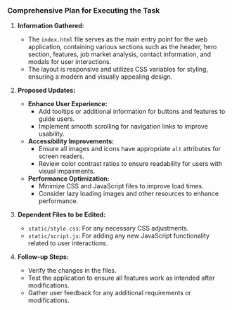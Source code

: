 ### Comprehensive Plan for Executing the Task

1. **Information Gathered:**
   - The `index.html` file serves as the main entry point for the web application, containing various sections such as the header, hero section, features, job market analysis, contact information, and modals for user interactions.
   - The layout is responsive and utilizes CSS variables for styling, ensuring a modern and visually appealing design.

2. **Proposed Updates:**
   - **Enhance User Experience:**
     - Add tooltips or additional information for buttons and features to guide users.
     - Implement smooth scrolling for navigation links to improve usability.
   - **Accessibility Improvements:**
     - Ensure all images and icons have appropriate `alt` attributes for screen readers.
     - Review color contrast ratios to ensure readability for users with visual impairments.
   - **Performance Optimization:**
     - Minimize CSS and JavaScript files to improve load times.
     - Consider lazy loading images and other resources to enhance performance.

3. **Dependent Files to be Edited:**
   - `static/style.css`: For any necessary CSS adjustments.
   - `static/script.js`: For adding any new JavaScript functionality related to user interactions.

4. **Follow-up Steps:**
   - Verify the changes in the files.
   - Test the application to ensure all features work as intended after modifications.
   - Gather user feedback for any additional requirements or modifications.
